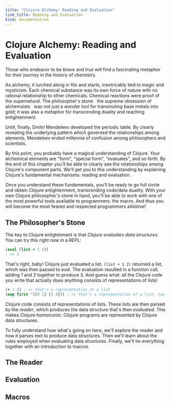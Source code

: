 ```yaml
--- 
title: "Clojure Alchemy: Reading and Evaluation"
link_title: Reading and Evaluation
kind: documentation
---
```


# Clojure Alchemy: Reading and Evaluation

Those who endeavor to be *brave* and *true* will find a fascinating
metaphor for their journey in the history of chemistry.

As alchemy, it lurched along in fits and starts, inextricably tied to
magic and mysticism. Each chemical substance was its own force of
nature with no rational relationship to other chemicals. Chemical
reactions were proof of the supernatural. The philosopher's stone
&nbsp; the supreme obsession of alchemsists &nbsp; was not just a
wonder tool for transmuting base metals into gold; it was also a
metaphor for transcending duality and reaching enlightenment.

Until, finally, Dmitri Mendeleev developed the periodic table. By
clearly revealing the underlying pattern which governed the
relationships among alements, Mendeleev ended millennia of confusion
among philosophers and scientists.

By this point, you probably have a magical understanding of Clojure.
Your alchemical elements are "form", "special form", "evaluates", and
so forth. By the end of this chapter you'll be able to clearly see the
relationships among Clojure's component parts. We'll get you to this
understanding by explaining Clojure's fundamental mechanisms: reading
and evaluation.

Once you understand these fundamentals, you'll be ready to go full
circle and obtain Clojure enlightenment, transcending code/data
duality. With your own Clojure philosopher's stone in hand, you'll be
able to work with one of the most powerful tools available to
programmers: the macro. And thus you will become the most feared and
respected programmers aliiiiiiiive!

## The Philosopher's Stone

The key to Clojure enlightnment is that *Clojure evaluates data
structures*. You can try this right now in a REPL:

```clojure
(eval (list + 1 2))
; => 3
```

That's right, baby! Clojure just evaluated a list. `(list + 1 2)`
returned a list, which was then passed to eval. The evaluation
resulted in a function call, adding 1 and 2 together to produce 3. And
guess what: all the Clojure code you write that actually does anything
consists of representations of lists!

```clojure
(+ 1 2) ; <= that's a representation of a list
(map first '([0 1] [3 4])) ; <= that's a representation of a list, too!
```

Clojure code consists of representations of lists. These lists are
then parsed by the *reader*, which produces the data structure that's
then *evaluated*. This makes Clojure *homoiconic*: Clojure programs
are represented by Clojure data structures.

To fully understand how what's going on here, we'll explore the
reader and how it parses text to produce data structures. Then we'll
learn about the rules employed when evaluating data structures.
Finally, we'll tie everything together with an introduction to macros.

## The Reader

## Evaluation

## Macros
